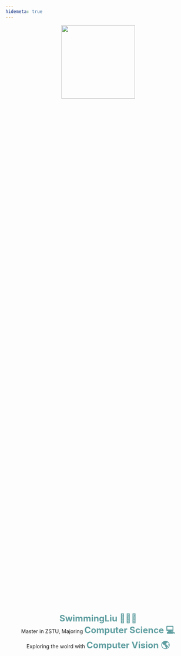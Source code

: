 ```yaml
---
hidemeta: true
---
```

<style>

@media screen and (max-width: 768px){
    *{
        border:1px solid red;
    }
    .container{
        display:flex;
        flex-direction: column;
        justify-content: center;
        height:70vh;
    }
    .leftBox{
        width:100%;
        height:30vh;
        display: inline-block; 
        align-items: center; 
        display:flex;
        flex-direction: column;
        justify-content: flex-start;
    }
    .rightBox{
        width:100%;
        height:20vh;
        display: inline-block;
        align-items: center; 
        display:flex;
        flex-direction: column;
        justify-content: flex-start;
    }
    .introBox{
        font-size: 12px;
    }
    .introBox > span{
        font-weight: bold;
        font-size: 18px; 
        color: cadetblue;
    }
}
@media screen and (min-width: 768px){
    .container{
        display:flex;
        flex-direction: column;
        justify-content: center;
    }
    .leftBox{
        width:100%;
        height:40vh;
        display: inline-block; 
        align-items: center; 
        display:flex;
        flex-direction: column;
        justify-content: flex-start;
    }
    .rightBox{
        width:100%;
        height:40vh;
        display: inline-block;
        align-items: center; 
        display:flex;
        flex-direction: column;
        justify-content: flex-start;
    }
    .introBox{
        font-size: 14px;
    }
    .introBox > span{
        font-weight: bold;
        font-size: 24px; 
        color: cadetblue;
    }
}
</style>

<div class="container">
        <div class="leftBox">
              <img src="https://i0.imgs.ovh/2023/11/12/nLRSp.png" width=200 height=200/>
        </div>
        <div class="rightBox">
            <center class="introBox">
            <span >SwimmingLiu 👨🏻‍🎓</span> <br/>
            Master in ZSTU, Majoring <span>Computer Science 💻</span> <br/>
            Exploring the wolrd with <span>Computer Vision 🌎</span> 
            </center>
        </div>
</div>

